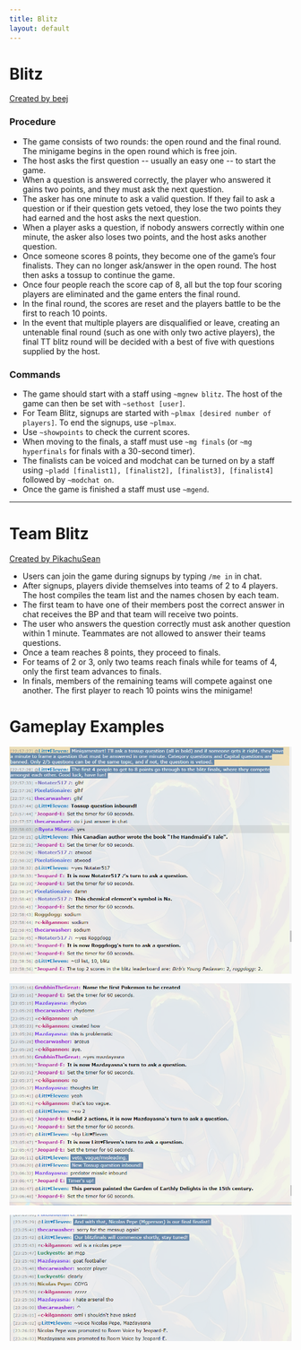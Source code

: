 ```yaml
---
title: Blitz
layout: default
---
```


# Blitz #

[Created by beej](https://docs.google.com/document/d/1N2s4ux3UT0PRxsMBu-Y4ZTLc6_DN25y8BGXB-WEzWoo/edit#heading=h.jzch6hcrqdj3)

### Procedure

- The game consists of two rounds: the open round and the final round. The minigame begins in the open round which is free join.
- The host asks the first question -- usually an easy one -- to start the game.
- When a question is answered correctly, the player who answered it gains two points, and they must ask the next question.
- The asker has one minute to ask a valid question. If they fail to ask a question or if their question gets vetoed, they lose the two points they had earned and the host asks the next question.
- When a player asks a question, if nobody answers correctly within one minute, the asker also loses two points, and the host asks another question.
- Once someone scores 8 points, they become one of the game’s four finalists. They can no longer ask/answer in the open round. The host then asks a tossup to continue the game.
- Once four people reach the score cap of 8, all but the top four scoring players are eliminated and the game enters the final round.
- In the final round, the scores are reset and the players battle to be the first to reach 10 points.
- In the event that multiple players are disqualified or leave, creating an untenable final round (such as one with only two active players), the final TT blitz round will be decided with a best of five with questions supplied by the host.

### Commands

- The game should start with a staff using `~mgnew blitz`. The host of the game can then be set with `~sethost [user]`.
- For Team Blitz, signups are started with `~plmax [desired number of players]`. To end the signups, use `~plmax`.
- Use `~showpoints` to check the current scores.
- When moving to the finals, a staff must use `~mg finals` (or `~mg hyperfinals` for finals with a 30-second timer).
- The finalists can be voiced and modchat can be turned on by a staff using `~pladd [finalist1], [finalist2], [finalist3], [finalist4]` followed by `~modchat on`.
- Once the game is finished a staff must use `~mgend`.

---

# Team Blitz #

[Created by PikachuSean](https://docs.google.com/document/d/1-zcu74nlCZY3SLGVE3EhJIHu_yG05B2Afxx-SmsXnac/edit)

- Users can join the game during signups by typing `/me in` in chat.
- After signups, players divide themselves into teams of 2 to 4 players. The host compiles the team list and the names chosen by each team.
- The first team to have one of their members post the correct answer in chat receives the BP and that team will receive two points.
- The user who answers the question correctly must ask another question within 1 minute. Teammates are not allowed to answer their teams questions.
- Once a team reaches 8 points, they proceed to finals.
- For teams of 2 or 3, only two teams reach finals while for teams of 4, only the first team advances to finals.
- In finals, members of the remaining teams will compete against one another. The first player to reach 10 points wins the minigame!

# Gameplay Examples

![Blitz 1](/assets/images/blitz-1_orig.png)

![Blitz 2](/assets/images/blitz-2_orig.png)

![Blitz 3](/assets/images/blitz-5_orig.png)
